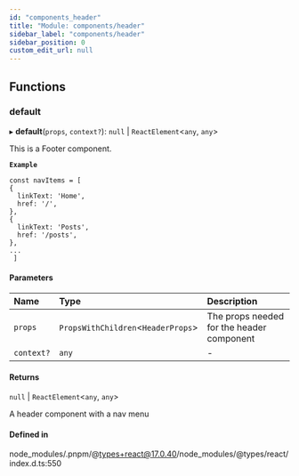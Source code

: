 ```yaml
---
id: "components_header"
title: "Module: components/header"
sidebar_label: "components/header"
sidebar_position: 0
custom_edit_url: null
---
```


## Functions

### default

▸ **default**(`props`, `context?`): ``null`` \| `ReactElement`<`any`, `any`\>

This is a Footer component.

**`Example`**

```
const navItems = [
{
  linkText: 'Home',
  href: '/',
},
{
  linkText: 'Posts',
  href: '/posts',
},
...
 ]
```

#### Parameters

| Name | Type | Description |
| :------ | :------ | :------ |
| `props` | `PropsWithChildren`<`HeaderProps`\> | The props needed for the header component |
| `context?` | `any` | - |

#### Returns

``null`` \| `ReactElement`<`any`, `any`\>

A header component with a nav menu

#### Defined in

node_modules/.pnpm/@types+react@17.0.40/node_modules/@types/react/index.d.ts:550
